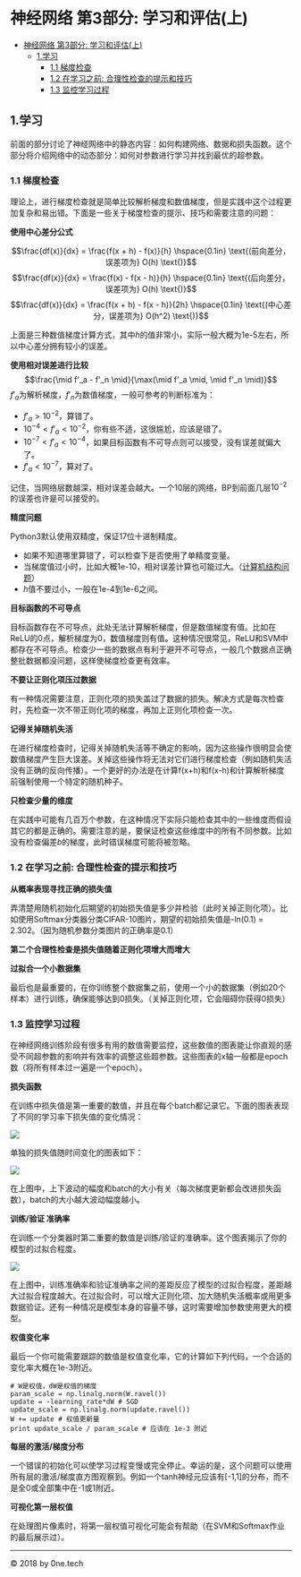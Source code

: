 # 神经网络 第3部分: 学习和评估(上)

<!-- TOC -->

- [神经网络 第3部分: 学习和评估(上)](#神经网络-第3部分-学习和评估上)
    - [1.学习](#1学习)
        - [1.1 梯度检查](#11-梯度检查)
        - [1.2 在学习之前: 合理性检查的提示和技巧](#12-在学习之前-合理性检查的提示和技巧)
        - [1.3 监控学习过程](#13-监控学习过程)

<!-- /TOC -->

## 1.学习
前面的部分讨论了神经网络中的静态内容：如何构建网络、数据和损失函数。这个部分将介绍网络中的动态部分：如何对参数进行学习并找到最优的超参数。

### 1.1 梯度检查
理论上，进行梯度检查就是简单比较解析梯度和数值梯度，但是实践中这个过程更加复杂和易出错。下面是一些关于梯度检查的提示、技巧和需要注意的问题：

**使用中心差分公式**

$$\frac{df(x)}{dx} = \frac{f(x + h) - f(x)}{h} \hspace{0.1in} \text{(前向差分，误差项为} O(h) \text{)}$$
$$\frac{df(x)}{dx} = \frac{f(x) - f(x - h)}{h} \hspace{0.1in} \text{(后向差分，误差项为} O(h) \text{)}$$
$$\frac{df(x)}{dx} = \frac{f(x + h) - f(x - h)}{2h} \hspace{0.1in} \text{(中心差分，误差项为} O(h^2) \text{)}$$

上面是三种数值梯度计算方式，其中$h$的值非常小，实际一般大概为1e-5左右，所以中心差分拥有较小的误差。

**使用相对误差进行比较**
$$\frac{\mid f'_a - f'_n \mid}{\max(\mid f'_a \mid, \mid f'_n \mid)}$$
$f'_a$为解析梯度，$f'_n$为数值梯度，一般可参考的判断标准为：

- $f'_a > 10^{-2}$，算错了。
- $10^{-4} < f'_a < 10^{-2}$，你有些不适，这很尴尬，应该是错了。
- $10^{-7} < f'_a < 10^{-4}$，如果目标函数有不可导点则可以接受，没有误差就偏大了。
- $f'_a < 10^{-7}$，算对了。

记住，当网络层数越深，相对误差会越大。一个10层的网络，BP到前面几层$10^{-2}$的误差也许是可以接受的。

**精度问题**

Python3默认使用双精度，保证17位十进制精度。

- 如果不知道哪里算错了，可以检查下是否使用了单精度变量。
- 当梯度值过小时，比如大概1e-10，相对误差计算也可能过大。（[计算机结构问题](https://docs.oracle.com/cd/E19957-01/806-3568/ncg_goldberg.html)）
- $h$值不要过小，一般在1e-4到1e-6之间。

**目标函数的不可导点**

目标函数存在不可导点，此处无法计算解析梯度，但是数值梯度有值。比如在ReLU的0点，解析梯度为0，数值梯度则有值。这种情况很常见，ReLU和SVM中都存在不可导点。检查少一些的数据点有利于避开不可导点，一般几个数据点正确整批数据都没问题，这样使梯度检查更有效率。

**不要让正则化项压过数据**

有一种情况需要注意，正则化项的损失盖过了数据的损失。解决方式是每次检查时，先检查一次不带正则化项的梯度，再加上正则化项检查一次。

**记得关掉随机失活**

在进行梯度检查时，记得关掉随机失活等不确定的影响，因为这些操作很明显会使数值梯度产生巨大误差。关掉这些操作将无法对它们进行梯度检查（例如随机失活没有正确的反向传播）。一个更好的办法是在计算f(x+h)和f(x-h)和计算解析梯度前强制使用一个特定的随机种子。

**只检查少量的维度**

在实践中可能有几百万个参数，在这种情况下实际只能检查其中的一些维度而假设其它的都是正确的。需要注意的是，要保证检查这些维度中的所有不同参数。比如没有检查偏差$b$的梯度，此时错误梯度可能将被忽略。

### 1.2 在学习之前: 合理性检查的提示和技巧
**从概率表现寻找正确的损失值**

弄清楚用随机初始化后期望的初始损失值是多少并检验（此时关掉正则化项）。比如使用Softmax分类器分类CIFAR-10图片，期望的初始损失值是-ln(0.1) = 2.302。（因为随机参数分类图片的正确率是0.1）

**第二个合理性检查是损失值随着正则化项增大而增大**

**过拟合一个小数据集**

最后也是最重要的，在你训练整个数据集之前，使用一个小的数据集（例如20个样本）进行训练，确保能够达到0损失。（关掉正则化项，它会阻碍你获得0损失）

### 1.3 监控学习过程
在神经网络训练阶段有很多有用的数值需要监控，这些数值的图表能让你直观的感受不同超参数的影响并有效率的调整这些超参数。这些图表的x轴一般都是epoch数（将所有样本过一遍是一个epoch）。

**损失函数**

在训练中损失值是第一重要的数值，并且在每个batch都记录它。下面的图表表现了不同的学习率下损失值的变化情况：

![](https://raw.githubusercontent.com/cnscott/cs231n.github.io/master/assets/nn3/learningrates.jpeg)

单独的损失值随时间变化的图表如下：

![](https://raw.githubusercontent.com/cnscott/cs231n.github.io/master/assets/nn3/loss.jpeg)

在上图中，上下波动的幅度和batch的大小有关（每次梯度更新都会改进损失函数），batch的大小越大波动幅度越小。

**训练/验证 准确率**

在训练一个分类器时第二重要的数值是训练/验证的准确率。这个图表揭示了你的模型的过拟合程度。

![](https://raw.githubusercontent.com/cnscott/cs231n.github.io/master/assets/nn3/accuracies.jpeg)

在上图中，训练准确率和验证准确率之间的差距反应了模型的过拟合程度，差距越大过拟合程度越大。在过拟合时，可以增大正则化项、加大随机失活概率或用更多数据验证。还有一种情况是模型本身的容量不够，这时需要增加参数使用更大的模型。

**权值变化率**

最后一个你可能需要跟踪的数值是权值变化率，它的计算如下列代码，一个合适的变化率大概在1e-3附近。

	# W是权值，dW是权值的梯度
	param_scale = np.linalg.norm(W.ravel())
	update = -learning_rate*dW # SGD
	update_scale = np.linalg.norm(update.ravel())
	W += update # 权值更新量
	print update_scale / param_scale # 应该在 1e-3 附近

**每层的激活/梯度分布**

一个错误的初始化可以使学习过程变慢或完全停止。幸运的是，这个问题可以使用所有层的激活/梯度直方图观察到。例如一个tanh神经元应该有[-1,1]的分布，而不是全0或全部集中在-1或1附近。

**可视化第一层权值**

在处理图片像素时，将第一层权值可视化可能会有帮助（在SVM和Softmax作业的最后展示过）。

---
© 2018 by 0ne.tech